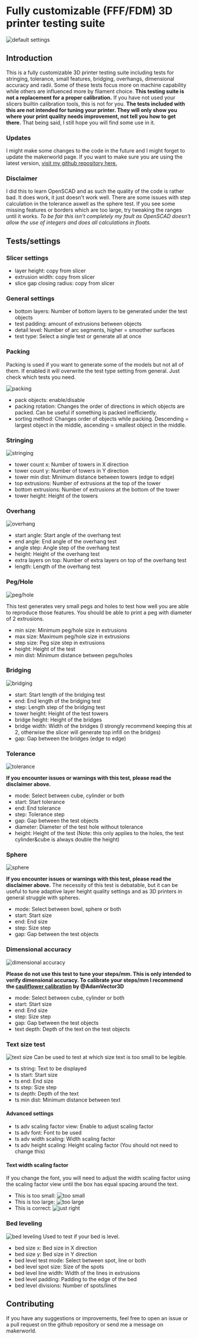 # Fully customizable (FFF/FDM) 3D printer testing suite
![default settings](img/cover.png)
## Introduction
This is a fully customizable 3D printer testing suite including tests for stringing, tolerance, small features, bridging, overhangs, dimensional accuracy and radii.
Some of these tests focus more on machine capability while others are influenced more by filament choice.
**This testing suite is not a replacement for a proper calibration.** If you have not used your slicers builtin calibration tools, this is not for you.
**The tests included with this are not intended for tuning your printer. They will only show you where your print quality needs improvement, not tell you how to get there.**
That being said, I still hope you will find some use in it.
### Updates
I might make some changes to the code in the future and I might forget to update the makerworld page. If you want to make sure you are using the latest version, [visit my github repository here.](https://github.com/domi119017/3d-printer-testing-suite)
### Disclaimer
I did this to learn OpenSCAD and as such the quality of the code is rather bad. It does work, it just doesn't work well. There are some issues with step calculation in the tolerance aswell as the sphere test. If you see some missing features or borders which are too large, try tweaking the ranges until it works. *To be fair this isn't completely my fault as OpenSCAD doesn't allow the use of integers and does all calculations in floats.*
## Tests/settings
### Slicer settings
- layer height: copy from slicer
- extrusion width: copy from slicer
- slice gap closing radius: copy from slicer
### General settings
- bottom layers: Number of bottom layers to be generated under the test objects
- test padding: amount of extrusions between objects
- detail level: Number of arc segments, higher = smoother surfaces
- test type: Select a single test or generate all at once
### Packing
Packing is used if you want to generate some of the models but not all of them. If enabled it will overwrite the test type setting from general. Just check which tests you need.

![packing](img/packed.png)
- pack objects: enable/disable
- packing rotation: Changes the order of directions in which objects are packed. Can be useful if something is packed inefficiently.
- sorting method: Changes order of objects while packing. Descending = largest object in the middle, ascending = smallest object in the middle.
### Stringing
![stringing](img/stringing.png)

- tower count x: Number of towers in X direction
- tower count y: Number of towers in Y direction
- tower min dist: Minimum distance between towers (edge to edge)
- top extrusions: Number of extrusions at the top of the tower
- bottom extrusions: Number of extrusions at the bottom of the tower
- tower height: Height of the towers
### Overhang
![overhang](img/overhang.png)

- start angle: Start angle of the overhang test
- end angle: End angle of the overhang test
- angle step: Angle step of the overhang test
- height: Height of the overhang test
- extra layers on top: Number of extra layers on top of the overhang test
- length: Length of the overhang test
### Peg/Hole
![peg/hole](img/peg_hole.png)

This test generates very small pegs and holes to test how well you are able to reproduce those features. You should be able to print a peg with diameter of 2 extrusions.
- min size: Minimum peg/hole size in extrusions
- max size: Maximum peg/hole size in extrusions
- step size: Peg size step in extrusions
- height: Height of the test
- min dist: Minimum distance between pegs/holes
### Bridging
![bridging](img/bridging.png)

- start: Start length of the bridging test
- end: End length of the bridging test
- step: Length step of the bridging test
- tower height: Height of the test towers
- bridge height: Height of the bridges
- bridge width: Width of the bridges (I strongly recommend keeping this at 2, otherwise the slicer will generate top infill on the bridges)
- gap: Gap between the bridges (edge to edge)
### Tolerance
![tolerance](img/tolerance.png)

**If you encounter issues or warnings with this test, please read the disclaimer above.**
- mode: Select between cube, cylinder or both
- start: Start tolerance
- end: End tolerance
- step: Tolerance step
- gap: Gap between the test objects
- diameter: Diameter of the test hole without tolerance
- height: Height of the test (Note: this only applies to the holes, the test cylinder&cube is always double the height)
### Sphere
![sphere](img/sphere.png)

**If you encounter issues or warnings with this test, please read the disclaimer above.**
The necessity of this test is debatable, but it can be useful to tune adaptive layer height quality settings and as 3D printers in general struggle with spheres.
- mode: Select between bowl, sphere or both
- start: Start size
- end: End size
- step: Size step
- gap: Gap between the test objects
### Dimensional accuracy
![dimensional accuracy](img/accuracy.png)

**Please do not use this test to tune your steps/mm. This is only intended to verify dimensional accuracy. To calibrate your steps/mm I recommend the [cauliflower calibration](https://www.printables.com/model/682023-califlower-calibration-stl-calculator) by @AdamVector3D**
- mode: Select between cube, cylinder or both
- start: Start size
- end: End size
- step: Size step
- gap: Gap between the test objects
- text depth: Depth of the text on the test objects
### Text size test
![text size](img/text.png)
Can be used to test at which size text is too small to be legible.
<!-- /* [Text size test settings] */
// Test string
ts_string = "Lorem ipsum";
// Text size start (mm)
ts_start = 5; // 0.5
// Text size end (mm)
ts_end = 10; // 0.5
// Text size step (mm)
ts_step = 2.5; // 0.5
// Text depth (layers)
ts_depth = 3; // 1
// Minimum distance between text (extrusions)
ts_min_dist = 3; // 1
/* [Text size test advanced settings] */
// Scaling factor view (Enable to adjust scaling factor)
ts_adv_scaling_factor_view = false;
// Font (If you change this, you will need to adjust the width scaling factor using the scaling factor view until the box has equal spacing around the text)
ts_adv_font = "Liberation Mono:style=Regular";
// Text width scaling factor (Default value works for Liberation Mono Regular)
ts_adv_width_scaling = 0.835; //0.005
// Height scaling factor (You should not need to change this, afaik actual text height is always 1.5 times the size)
ts_adv_height_scaling = 1.5; //0.005 -->
- ts string: Text to be displayed
- ts start: Start size
- ts end: End size
- ts step: Size step
- ts depth: Depth of the text
- ts min dist: Minimum distance between text
#### Advanced settings
- ts adv scaling factor view: Enable to adjust scaling factor
- ts adv font: Font to be used
- ts adv width scaling: Width scaling factor
- ts adv height scaling: Height scaling factor (You should not need to change this)
#### Text width scaling factor
If you change the font, you will need to adjust the width scaling factor using the scaling factor view until the box has equal spacing around the text.
- This is too small: ![too small](img/text_width_scaling_small.png)
- This is too large: ![too large](img/text_width_scaling_big.png)
- This is correct: ![just right](img/text_width_scaling.png)

### Bed leveling
![bed leveling](img/bed_level.png)
Used to test if your bed is level.
- bed size x: Bed size in X direction
- bed size y: Bed size in Y direction
- bed level test mode: Select between spot, line or both
- bed level spot size: Size of the spots
- bed level line width: Width of the lines in extrusions
- bed level padding: Padding to the edge of the bed
- bed level divisions: Number of spots/lines

## Contributing
If you have any suggestions or improvements, feel free to open an issue or a pull request on the github repository or send me a message on makerworld.